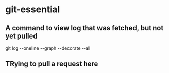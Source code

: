 # git-essential

## A command to view log that was fetched, but not yet pulled
 git log --oneline --graph --decorate --all

 ## TRying to pull a request here

